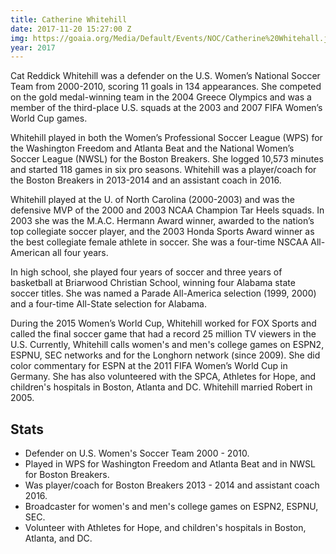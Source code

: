 ```yaml
---
title: Catherine Whitehill
date: 2017-11-20 15:27:00 Z
img: https://goaia.org/Media/Default/Events/NOC/Catherine%20Whitehall.jpg
year: 2017
---
```


Cat Reddick Whitehill was a defender on the U.S. Women’s National Soccer Team from 2000-2010, scoring 11 goals in 134 appearances. She competed on the gold medal-winning team in the 2004 Greece Olympics and was a member of the third-place U.S. squads at the 2003 and 2007 FIFA Women’s World Cup games.

Whitehill played in both the Women’s Professional Soccer League (WPS) for the Washington Freedom and Atlanta Beat and the National Women’s Soccer League (NWSL) for the Boston Breakers. She logged 10,573 minutes and started 118 games in six pro seasons. Whitehill was a player/coach for the Boston Breakers in 2013-2014 and an assistant coach in 2016.

Whitehill played at the U. of North Carolina (2000-2003) and was the defensive MVP of the 2000 and 2003 NCAA Champion Tar Heels squads. In 2003 she was the M.A.C. Hermann Award winner, awarded to the nation’s top collegiate soccer player, and the 2003 Honda Sports Award winner as the best collegiate female athlete in soccer. She was a four-time NSCAA All-American all four years.

In high school, she played four years of soccer and three years of basketball at Briarwood Christian School, winning four Alabama state soccer titles. She was named a Parade All-America selection (1999, 2000) and a four-time All-State selection for Alabama.

During the 2015 Women’s World Cup, Whitehill worked for FOX Sports and called the final soccer game that had a record 25 million TV viewers in the U.S. Currently, Whitehill calls women's and men's college games on ESPN2, ESPNU, SEC networks and for the Longhorn network (since 2009). She did color commentary for ESPN at the 2011 FIFA Women’s World Cup in Germany. She has also volunteered with the SPCA, Athletes for Hope, and children's hospitals in Boston, Atlanta and DC. Whitehill married Robert in 2005.


## Stats
* Defender on U.S. Women's Soccer Team 2000 - 2010.
* Played in WPS for Washington Freedom and Atlanta Beat and in NWSL for Boston Breakers.
* Was player/coach for Boston Breakers 2013 - 2014 and assistant coach 2016.
* Broadcaster for women's and men's college games on ESPN2, ESPNU, SEC.
* Volunteer with Athletes for Hope, and children's hospitals in Boston, Atlanta, and DC.



